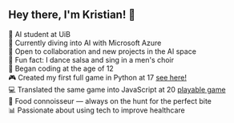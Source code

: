 ## Hey there, I'm Kristian! 👋

🧠 AI student at UiB <br/>
🚀 Currently diving into AI with Microsoft Azure <br/>
🤝 Open to collaboration and new projects in the AI space <br/>
💃 Fun fact: I dance salsa and sing in a men's choir <br/>
👾 Began coding at the age of 12 <br/>
🎮 Created my first full game in Python at 17 [see here!](https://krisskloss.itch.io/study)<br/>
💻 Translated the same game into JavaScript at 20 [playable game](https://krisskloss.itch.io/study)<br/>
🍕 Food connoisseur — always on the hunt for the perfect bite <br/>
📊 Passionate about using tech to improve healthcare <br/>
